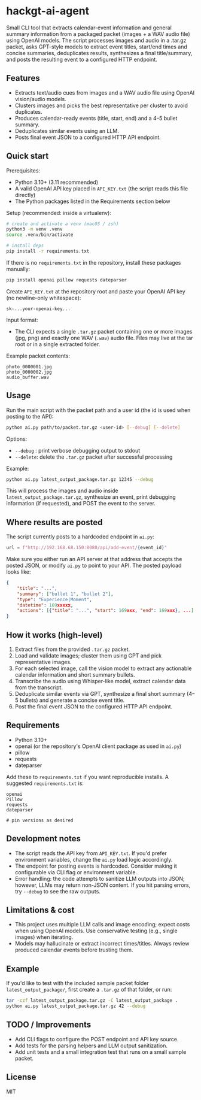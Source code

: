 # hackgt-ai-agent

Small CLI tool that extracts calendar-event information and general summary information from a packaged packet (images + a WAV audio file) using OpenAI models. The script processes images and audio in a .tar.gz packet, asks GPT-style models to extract event titles, start/end times and concise summaries, deduplicates results, synthesizes a final title/summary, and posts the resulting event to a configured HTTP endpoint.

## Features

- Extracts text/audio cues from images and a WAV audio file using OpenAI vision/audio models.
- Clusters images and picks the best representative per cluster to avoid duplicates.
- Produces calendar-ready events (title, start, end) and a 4–5 bullet summary.
- Deduplicates similar events using an LLM.
- Posts final event JSON to a configured HTTP API endpoint.

## Quick start

Prerequisites:

- Python 3.10+ (3.11 recommended)
- A valid OpenAI API key placed in `API_KEY.txt` (the script reads this file directly)
- The Python packages listed in the Requirements section below

Setup (recommended: inside a virtualenv):

```bash
# create and activate a venv (macOS / zsh)
python3 -m venv .venv
source .venv/bin/activate

# install deps
pip install -r requirements.txt
```

If there is no `requirements.txt` in the repository, install these packages manually:

```bash
pip install openai pillow requests dateparser
```

Create `API_KEY.txt` at the repository root and paste your OpenAI API key (no newline-only whitespace):

```text
sk-...your-openai-key...
```

Input format:

- The CLI expects a single `.tar.gz` packet containing one or more images (jpg, png) and exactly one WAV (`.wav`) audio file. Files may live at the tar root or in a single extracted folder.

Example packet contents:

```
photo_0000001.jpg
photo_0000002.jpg
audio_buffer.wav
```

## Usage

Run the main script with the packet path and a user id (the id is used when posting to the API):

```bash
python ai.py path/to/packet.tar.gz <user-id> [--debug] [--delete]
```

Options:

- `--debug` : print verbose debugging output to stdout
- `--delete`: delete the `.tar.gz` packet after successful processing

Example:

```bash
python ai.py latest_output_package.tar.gz 12345 --debug
```

This will process the images and audio inside `latest_output_package.tar.gz`, synthesize an event, print debugging information (if requested), and POST the event to the server.

## Where results are posted

The script currently posts to a hardcoded endpoint in `ai.py`:

```python
url = f"http://192.168.68.150:8080/api/add-event/{event_id}"
```

Make sure you either run an API server at that address that accepts the posted JSON, or modify `ai.py` to point to your API. The posted payload looks like:

```json
{
	"title": "...",
	"summary": ["bullet 1", "bullet 2"],
	"type": "Experience|Moment",
	"datetime": 169xxxxx,
	"actions": [{"title": "...", "start": 169xxx, "end": 169xxx}, ...]
}
```

## How it works (high-level)

1. Extract files from the provided `.tar.gz` packet.
2. Load and validate images; cluster them using GPT and pick representative images.
3. For each selected image, call the vision model to extract any actionable calendar information and short summary bullets.
4. Transcribe the audio using Whisper-like model, extract calendar data from the transcript.
5. Deduplicate similar events via GPT, synthesize a final short summary (4–5 bullets) and generate a concise event title.
6. Post the final event JSON to the configured HTTP API endpoint.

## Requirements

- Python 3.10+
- openai (or the repository's OpenAI client package as used in `ai.py`)
- pillow
- requests
- dateparser

Add these to `requirements.txt` if you want reproducible installs. A suggested `requirements.txt` is:

```
openai
Pillow
requests
dateparser

# pin versions as desired
```

## Development notes

- The script reads the API key from `API_KEY.txt`. If you'd prefer environment variables, change the `ai.py` load logic accordingly.
- The endpoint for posting events is hardcoded. Consider making it configurable via CLI flag or environment variable.
- Error handling: the code attempts to sanitize LLM outputs into JSON; however, LLMs may return non-JSON content. If you hit parsing errors, try `--debug` to see the raw outputs.

## Limitations & cost

- This project uses multiple LLM calls and image encoding; expect costs when using OpenAI models. Use conservative testing (e.g., single images) when iterating.
- Models may hallucinate or extract incorrect times/titles. Always review produced calendar events before trusting them.

## Example

If you'd like to test with the included sample packet folder `latest_output_package/`, first create a `.tar.gz` of that folder, or run:

```bash
tar -czf latest_output_package.tar.gz -C latest_output_package .
python ai.py latest_output_package.tar.gz 42 --debug
```

## TODO / Improvements

- Add CLI flags to configure the POST endpoint and API key source.
- Add tests for the parsing helpers and LLM output sanitization.
- Add unit tests and a small integration test that runs on a small sample packet.

## License

MIT

